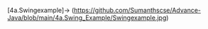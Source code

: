 [4a.Swingexample]->
(https://github.com/Sumanthscse/Advance-Java/blob/main/4a.Swing_Example/Swingexample.jpg)
